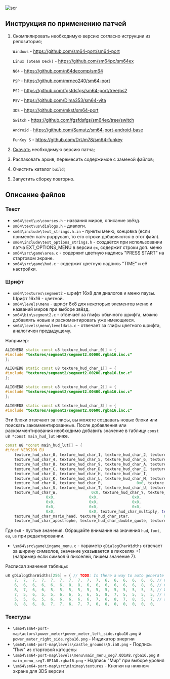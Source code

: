 
![scr](https://github.com/Dima353/SM64-Rus-Patch/assets/75039669/b23ae1ce-b42e-4549-8cd8-cc5898068ff7)

## Инструкция по применению патчей
1. Скомпилировать необходимую версию согласно иструкции из репозитория;
  
    `Windows` - https://github.com/sm64-port/sm64-port

    `Linux (Steam Deck)` - https://github.com/sm64pc/sm64ex

    `N64` - https://github.com/n64decomp/sm64

    `PSP` - https://github.com/mrneo240/sm64-port

    `PS2` - https://github.com/fgsfdsfgs/sm64-port/tree/ps2

    `PSV` - https://github.com/Dima353/sm64-vita

    `3DS` - https://github.com/mkst/sm64-port

    `Switch` - https://github.com/fgsfdsfgs/sm64ex/tree/switch

    `Android` - https://github.com/Samutz/sm64-port-android-base

   `FunKey S` - https://github.com/DrUm78/sm64-funkey

3. [Скачать](https://github.com/Dima353/SM64-Rus-Patch/releases) необходимую версию патча;
4. Распаковать архив, перемесить содержимое с заменой файлов;
5. Очистить каталог `build`;
6. Запустить сборку повторно.


##  Описание файлов
###  Текст

* `sm64\text\us\courses.h` - названия миров, описание звёзд.
* `sm64\text\us\dialogs.h` - диалоги.
* `sm64\include\text_strings.h.in` - пункты меню, концовка (если применён патч puppycam, то его строки добавляются в этот файл).
* `sm64\include\text_options_strings.h` - создаётся при использовании патча EXT_OPTIONS_MENU в версии `ex`, содержит строки доп. меню
* `sm64\src\game\area.c` - содержит цветную надпись "PRESS START" на стартовом экране.
* `sm64\src\game\hud.c` - содержит цветную надпись "TIME" и её настройки.

###  Шрифт
* `sm64\textures\segment2` - шрифт 16х8 для диалогов и меню паузы. Шрифт 16х16 - цветной.
* `sm64\levels\menu` - шрифт 8х8 для некоторых элементов меню и названий миров при выборе звёзд.
* `sm64\bin\segment2.c` - отвечает за глифы обычного шрифта, можно добавлять новые и раскоментировать уже имеющиеся.
* `sm64\levels\menu\leveldata.c` - отвечает за глифы цветного шрифта, аналогичен предыдущему.

Например:
```c++
ALIGNED8 static const u8 texture_hud_char_0[] = {
#include "textures/segment2/segment2.00000.rgba16.inc.c"
};

ALIGNED8 static const u8 texture_hud_char_1[] = {
#include "textures/segment2/segment2.00200.rgba16.inc.c"
};

ALIGNED8 static const u8 texture_hud_char_2[] = {
#include "textures/segment2/segment2.00400.rgba16.inc.c"
};

ALIGNED8 static const u8 texture_hud_char_3[] = {
#include "textures/segment2/segment2.00600.rgba16.inc.c"
```
Эти блоки отвечают за глифы, вы можете создавать новые блоки или поискать закомментированные.
После добавления или раскомментирования необходимо добавить значение в таблицу `const u8 *const main_hud_lut` ниже.

```c++
const u8 *const main_hud_lut[] = {
#ifdef VERSION_EU
    texture_hud_char_0, texture_hud_char_1, texture_hud_char_2, texture_hud_char_3,
    texture_hud_char_4, texture_hud_char_5, texture_hud_char_6, texture_hud_char_7,
    texture_hud_char_8, texture_hud_char_9, texture_hud_char_A, texture_hud_char_B,
    texture_hud_char_C, texture_hud_char_D, texture_hud_char_E, texture_hud_char_F,
    texture_hud_char_G, texture_hud_char_H, texture_hud_char_I,               0x0,
    texture_hud_char_K, texture_hud_char_L, texture_hud_char_M, texture_hud_char_N,
    texture_hud_char_O, texture_hud_char_P,               0x0, texture_hud_char_R,
    texture_hud_char_S, texture_hud_char_T, texture_hud_char_U, texture_hud_char_V,
    texture_hud_char_W,               0x0, texture_hud_char_Y, texture_hud_char_Z,
                  0x0,               0x0,               0x0,               0x0,
                  0x0,               0x0,               0x0,               0x0,
                  0x0,               0x0,               0x0,               0x0,
                  0x0,               0x0, texture_hud_char_multiply, texture_```_char_coin,
    texture_hud_char_mario_head, texture_hud_char_star,               0x0,               0x0,
    texture_hud_char_apostrophe, texture_hud_char_double_quote, texture_hud_char_umlaut,
```
Где `0х0` - пустые значения. 
Обращайте внимание на значения `hud`, `font`, `eu`, `us` при редактировании.

* `\sm64\src\game\ingame_menu.c` - параметр `gDialogCharWidths` отвечает за ширину символов, значение указывается в пикселях +1 (например если символ 6 пикселей, пишем значение 7).

Расписал значения таблицы:
```c++
u8 gDialogCharWidths[256] = { // TODO: Is there a way to auto generate this?
    7,  7,  7,  7,  7,  7,  7,  7,  7,  7,  6,  6,  6,  6,  6,  6, // 0 1 2 3 4 5 6 7 8 9 A B C D E F
    6,  6,  6,  6,  6,  6,  8,  8,  6,  6,  6,  6,  6,  6,  8,  6, // G H I J K L M N O P Q R S T U V
    8,  7,  6,  6,  5,  5,  5,  5,  5,  5,  5,  5,  5,  5,  5,  5, // W X Y Z a b c d e f g h i j k l   
    7,  5,  6,  5,  5,  6,  6,  5,  6,  5,  8,  7,  5,  5,  5,  5, // m n o p q r s t u v w x y z
    5,  5,  6,  5,  6,  6,  6,  6,  6,  7,  6,  8,  7,  8,  5,  7, // á é í ó ú Á É Í Ó Ú ñ Ñ ü Ü ¡ ¿
    8,  8,  6,  8,  7,  7,  6,  7,  7,  0,  0,  0,  0,  0,  0,  0,
```
###  Текстуры
* `\sm64\sm64-port-map\actors\power_meter\power_meter_left_side.rgba16.png` и `power_meter_right_side.rgba16.png` - Индикатор энергии
* `\sm64\sm64-port-map\levels\castle_grounds\5.ia8.png` - Подпись "Пич" из стартовой катсцены
* `\sm64\sm64-port-map\levels\menu\main_menu_seg7.0D1A8.rgba16.png` и `main_menu_seg7.0E1A8.rgba16.png` - Надпись "Мир" при выборе уровня
* `\sm64\sm64-port-map\src\minimap\textures` - Кнопки на нижнем экране для 3DS версии
